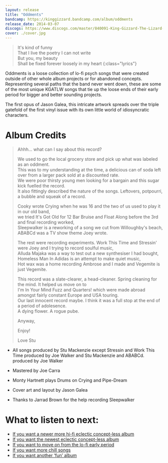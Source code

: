 ```yaml
---
layout: release
title: "Oddments"
bandcamp: https://kinggizzard.bandcamp.com/album/oddments
release_date: 2014-03-07
discogs: https://www.discogs.com/master/840091-King-Gizzard-The-Lizard-Wizard-Oddments
cover: ./cover.jpg
---
```


> It's kind of funny  
> That I live the poetry I can not write  
> But you, my beauty  
> Shall be fixed forever loosely in my heart
{:class="lyrics"}

Oddments is a loose collection of lo-fi psych songs that were created outside of other whole album projects or for abandoned concepts. Representing several paths that the band never went down, these are some of the most unique KGATLW songs that tie up the loose ends of their early period for bigger and better sounding projects.

The first opus of Jason Galea, this intricate artwork spreads over the triple gatefold of the first vinyl issue with its own little world of idiosyncratic characters.

# Album Credits 

> Ahhh... what can I say about this record?  
>  
> We used to go the local grocery store and pick up what was labeled as an oddment.   
> This was to my understanding at the time, a delicious can of soda left over from a larger pack sold at a discounted rate.   
> We were poor thirsty young men looking for a bargain and this sugar kick fuelled the record.   
> It also fittingly described the nature of the songs. Leftovers, potpourri, a bubble and squeak of a record.  
>  
> Cooky wrote Crying when he was 16 and the two of us used to play it in our old band,  
> we tried It's Got Old for 12 Bar Bruise and Float Along before the 3rd and final recording worked,  
> Sleepwalker is a reworking of a song we cut from Willoughby's beach, ABABCd was a TV show theme Joey wrote.  
>  
> The rest were recording experiments. Work This Time and Stressin' were Joey and I trying to record soulful music,  
> Alluda Majaka was a way to test out a new synthesiser I had bought, Homeless Man In Adidas is an attempt to make quiet music,  
> Hot wax was a home recording Ambrose and I made and Vegemite is just Vegemite.  
>   
> This record was a slate-clearer, a head-cleaner. Spring cleaning for the mind. It helped us move on to   
> I'm In Your Mind Fuzz and Quarters! which were made abroad amongst fairly constant Europe and USA touring.  
> Our last innocent record maybe. I think it was a full stop at the end of a period of adolesence.  
> A dying flower. A rogue pube.  
>   
> Anyway,  
>  
> Enjoy!  
>  
> Love Stu  

* All songs produced by Stu Mackenzie except Stressin and Work This Time produced by Joe Walker and Stu Mackenzie and ABABCd. produced by Joe Walker

* Mastered by Joe Carra

* Monty Hartnett plays Drums on Crying and Pipe-Dream

* Cover art and layout by Jason Galea

* Thanks to Jarrad Brown for the help recording Sleepwalker

# What to listen to next:

*   [If you want a newer more hi-fi eclectic concept-less album](../gumboot-soup)
*   [If you want the newest eclectic concept-less album](../omnium-gatherium)
*   [If you want to move on from the lo-fi early period](../im-in-your-mind-fuzz)
*   [If you want more chill songs](../paper-mache-dream-balloon)
*   [If you want another ‘fun’ album](../fishing-for-fishies)
